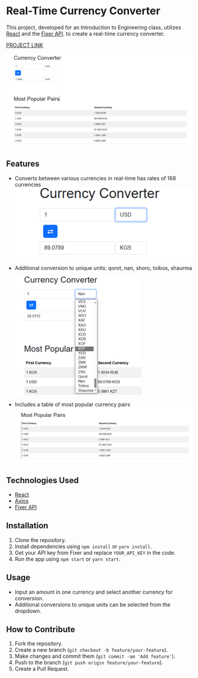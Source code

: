 # Real-Time Currency Converter

This project, developed for an Introduction to Engineering class, utilizes [React](https://reactjs.org/) and the [Fixer API](https://fixer.io/). to create a real-time currency converter.

[PROJECT LINK ](introtoengzhanbolot.netlify.app)

![Main Page](https://github.com/kaydurgu/final_frontend/blob/main/public/pics/main.page.PNG)

## Features

- Converts between various currencies in real-time has rates of 168 currencies
   ![Currency Converter](https://github.com/kaydurgu/final_frontend/blob/main/public/pics/curr%20converter.PNG)
  
- Additional conversion to unique units: qorot, nan, shoro, toibos, shaurma
  
  ![Additional units](https://github.com/kaydurgu/final_frontend/blob/main/public/pics/additional%20units.PNG)
  
- Includes a table of most popular currency pairs
  ![table](https://github.com/kaydurgu/final_frontend/blob/main/public/pics/most%20popular%20pairs.PNG)
## Technologies Used

- [React](https://reactjs.org/)
- [Axios](https://github.com/axios/axios)
- [Fixer API](https://fixer.io/)

## Installation

1. Clone the repository.
2. Install dependencies using `npm install` or `yarn install`.
3. Get your API key from Fixer and replace `YOUR_API_KEY` in the code.
4. Run the app using `npm start` or `yarn start`.

## Usage

- Input an amount in one currency and select another currency for conversion.
- Additional conversions to unique units can be selected from the dropdown.

## How to Contribute

1. Fork the repository.
2. Create a new branch (`git checkout -b feature/your-feature`).
3. Make changes and commit them (`git commit -am 'Add feature'`).
4. Push to the branch (`git push origin feature/your-feature`).
5. Create a Pull Request.
